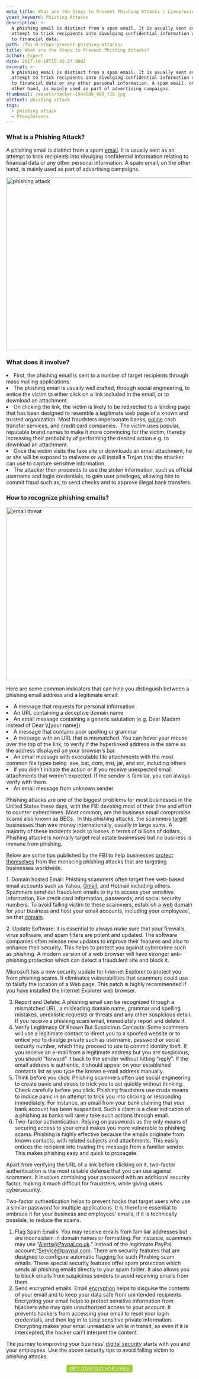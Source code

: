 ```yaml
---
meta_title: What are the Steps to Prevent Phishing Attacks | Limeproxies
yoast_keyword: Phishing Attacks
description: >-
  A phishing email is distinct from a spam email. It is usually sent as an
  attempt to trick recipients into divulging confidential information relating
  to financial data.
path: /fbi-8-steps-prevent-phishing-attacks/
title: What are the Steps to Prevent Phishing Attacks?
author: Expert
date: 2017-10-18T15:43:27.000Z
excerpt: >-
  A phishing email is distinct from a spam email. It is usually sent as an
  attempt to trick recipients into divulging confidential information relating
  to financial data or any other personal information. A spam email, on the
  other hand, is mainly used as part of advertising campaigns.
thumbnail: /assets/hacker-1944688_960_720.jpg
altText: phishing attack
tags:
  - phishing attack
  - ProxyServers
---
```

### **What is a Phishing Attack?**

<span style="font-weight: 400;">A phishing email is distinct from a spam <a href="/blog/how-to-prevent-pixel-trackers-in-your-emails/" target="_blank" rel="noopener noreferrer">email</a>. It is usually sent as an attempt to trick recipients into divulging confidential information relating to financial data or any other personal information. A spam email, on the other hand, is mainly used as part of advertising campaigns.</span>

[<img class="size-large wp-image-407 aligncenter" src="/assets/hacker-1944688_960_720.jpg" alt="phishing attack" width="700" height="467" />](http://limeproxies.com/blog/wp-content/uploads/2017/10/hacker-1944688_960_720.jpg)

### **What does it involve?**

<li style="font-weight: 400;">
  <span style="font-weight: 400;">First, the phishing email is sent to a number of target recipients through mass mailing applications.</span>
</li>
<li style="font-weight: 400;">
  <span style="font-weight: 400;">The phishing email is usually well crafted, through social engineering, to entice the victim to either click on a link included in the email, or to download an attachment.</span>
</li>
<li style="font-weight: 400;">
  <span style="font-weight: 400;">On clicking the link, the victim is likely to be redirected to a landing page that has been designed to resemble a legitimate web page of a known and trusted organization. Most fraudsters impersonate banks, <a href="/blog/how-to-lower-ping-in-online-games/" target="_blank" rel="noopener noreferrer">online</a> cash transfer services, and credit card companies.  The victim uses popular, reputable brand names to make it more convincing for the victim, thereby increasing their probability of performing the desired action e.g. to download an attachment.</span>
</li>
<li style="font-weight: 400;">
  <span style="font-weight: 400;">Once the victim visits the fake site or downloads an email attachment, he or she will be exposed to malware or will install a Trojan that the attacker can use to capture sensitive information.</span>
</li>
<li style="font-weight: 400;">
  <span style="font-weight: 400;">The attacker then proceeds to use the stolen information, such as official username and login credentials, to gain user privileges, allowing him to commit fraud such as, to send checks and to approve illegal bank transfers.</span>
</li>

### **How to recognize phishing emails?**

[<img class="size-large wp-image-409 aligncenter" src="/assets/pexels-photo-374074.jpeg" alt="email threat" width="700" height="467" />](http://limeproxies.com/blog/wp-content/uploads/2017/10/pexels-photo-374074.jpeg)

<span style="font-weight: 400;">Here are some common indicators that can help you distinguish between a phishing email address and a legitimate email:</span>

<li style="font-weight: 400;">
  <span style="font-weight: 400;">A message that requests for personal information</span>
</li>
<li style="font-weight: 400;">
  <span style="font-weight: 400;">An URL containing a deceptive domain name </span>
</li>
<li style="font-weight: 400;">
  <span style="font-weight: 400;">An email message containing a generic salutation (e.g. Dear Madam instead of Dear \\[your name])</span>
</li>
<li style="font-weight: 400;">
  <span style="font-weight: 400;">A message that contains poor spelling or grammar</span>
</li>
<li style="font-weight: 400;">
  <span style="font-weight: 400;">A message with an URL that is mismatched. You can hover your mouse over the top of the link, to verify if the hyperlinked address is the same as the address displayed on your browser’s bar. </span>
</li>
<li style="font-weight: 400;">
  <span style="font-weight: 400;">An email message with executable file attachments with the most common file types being  exe, bat, com, msi, jar, and scr, including others</span>
</li>
<li style="font-weight: 400;">
  <span style="font-weight: 400;">If you didn&#8217;t initiate the action or if you receive unexpected email attachments that weren&#8217;t expected. If the sender is familiar, you can always verify with them.</span>
</li>
<li style="font-weight: 400;">
  <span style="font-weight: 400;">An email message from unknown sender </span>
</li>

<span style="font-weight: 400;">Phishing attacks are one of the biggest problems for most businesses in the United States these days, with the FBI devoting most of their time and effort to counter cybercrimes. Most common, are the business email compromise scams also known as BECs.  In this phishing attacks, the scammers <a href="/blog/am-i-a-target-for-online-price-discrimination/" target="_blank" rel="noopener noreferrer">target</a> businesses than wire money internationally, usually in large sums. A majority of these incidents leads to losses in terms of billions of dollars. Phishing attackers normally target real estate businesses but no business is immune from phishing. </span>

<span style="font-weight: 400;">Below are some tips published by the FBI to help businesses <a href="/">protect themselves</a> from the menacing phishing attacks that are targeting businesses worldwide.</span>

<span style="font-weight: 400;">1. Domain hosted Email: Phishing scammers often target free web-based email accounts such as Yahoo, <a href="/blog/gmail-stop-scanning-inboxes-free-account-holders/" target="_blank" rel="noopener noreferrer">Gmail</a>, and Hotmail including others. Spammers send out fraudulent emails to try to access your sensitive information, like credit card information, passwords, and social security numbers. To avoid falling victim to these scammers, establish a <a href="/blog/top-10-web-design-tools-for-web-designers-and-developers/" target="_blank" rel="noopener noreferrer">web</a> domain for your business and host your email accounts, including your employees’, on that <a href="/blog/choosing-the-best-domain-name-for-optimum-brand-awareness/" target="_blank" rel="noopener noreferrer">domain</a>.</span>

<span style="font-weight: 400;">2. Update Software: it is essential to always make sure that your firewalls, virus software, and spam filters are potent and updated. The software companies often release new updates to improve their features and also to enhance their security. This helps to protect you against cybercrime such as phishing. A modern version of a web browser will have stronger anti-phishing protection which can detect a fraudulent site and block it.</span>

<span style="font-weight: 400;">Microsoft has a new security update for Internet Explorer to protect you from phishing scams. It eliminates vulnerabilities that scammers could use to falsify the location of a Web page. This patch is highly recommended if you have installed the Internet Explorer web browser.</span>

3. Report and Delete: A phishing email can be recognized through a mismatched URL, a misleading domain name, grammar and spelling mistakes, unrealistic requests or threats and any other suspicious detail. If you receive a phishing scam email, immediately report and delete it.
4. Verify Legitimacy Of Known But Suspicious Contacts: Some scammers will use a legitimate contact to direct you to a spoofed website or to entice you to divulge private such as username, password or social security number, which they proceed to use to commit identity theft. If you receive an e-mail from a legitimate address but you are suspicious, you should “forward” it back to the sender without hitting “reply”. If the email address is authentic, it should appear on your established contacts list as you type the known e-mail address manually.
5. Think before you click: Phishing scammers often use social engineering to create panic and stress to trick you to act quickly without thinking. Check carefully before you click. Phishing fraudsters use crude means to induce panic in an attempt to trick you into clicking or responding immediately. For instance, an email from your bank claiming that your bank account has been suspended. Such a claim is a clear indication of a phishing as banks will rarely take such actions through email.
6. Two-factor authentication: Relying on passwords as the only means of securing access to your email makes you more vulnerable to phishing scams. Phishing is highly effective because the emails originate from known contacts, with related subjects and attachments. This easily entices the recipient into trusting the message from a familiar sender. This makes phishing easy and quick to propagate.

<span style="font-weight: 400;">Apart from verifying the URL of a link before clicking on it, two-factor authentication is the most reliable defense that you can use against scammers. It involves combining your password with an additional security factor, making it much difficult for fraudsters, while giving users cybersecurity.</span>

<span style="font-weight: 400;">Two-factor authentication helps to prevent hacks that target users who use a similar password for multiple applications. It is therefore essential to embrace it for your business and employees&#8217; emails, if it is technically possible, to reduce the scams.</span>

1. Flag Spam Emails: You may receive emails from familiar addresses but are inconsistent in domain names or formatting. For instance, scammers may use &#8220;Alerts@Paypal.co.uk.&#8221; instead of the legitimate PayPal account;“Service@paypal.com. There are security features that are designed to configure automatic flagging for such Phishing scam emails. These special security features offer spam protection which sends all phishing emails directly to your spam folder. It also allows you to block emails from suspicious senders to avoid receiving emails from them.
2. Send encrypted emails: Email <a href="/blog/what-you-need-to-know-now-about-encryption/" target="_blank" rel="noopener noreferrer">encryption</a> helps to disguise the contents of your email and to keep your data safe from unintended recipients. Encrypting your email helps to protect sensitive information from hijackers who may gain unauthorized access to your account. It prevents hackers from accessing your email to reset your login credentials, and then log in to steal sensitive private information. Encrypting makes your email unreadable while in transit, so even if it is intercepted, the hacker can&#8217;t interpret the content.

<span style="font-weight: 400;">The journey to improving your business’ <a href="/">digital security</a> starts with you and your employees. Use the above security tips to avoid falling victim to phishing attacks.</span>

<p style="text-align: center;">
  <button style="background-color: #9acd32; border-radius: 5%; border: solid 2px #9ACD32;"><a style="color: #eeeeee;" href="https://bit.ly/2MzmOXW">GET STARTED FOR FREE</a></button>
</p>
